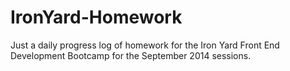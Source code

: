 IronYard-Homework
=================
Just a daily progress log of homework for the Iron Yard Front End Development Bootcamp for the September 2014 sessions.
